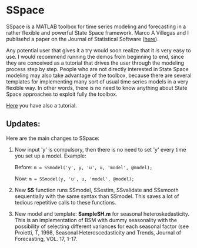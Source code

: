 # SSpace
SSpace is a MATLAB toolbox for time series modeling and forecasting in a rather flexible and powerful State Space framework. Marco A Villegas and I publisehd a paper on the Journal of Statistical Software ([here](https://www.jstatsoft.org/article/view/v087i05)).

Any potential user that gives it a try would soon realize that it is very easy to use. I would recommend running the demos from beginning to end, since they are conceived as a tutorial that drives the user through the modeling process step by step. People who are not directly interested in State Space modeling may also take advantage of the toolbox, because there are several templates for implementing many sort of usual time series models in a very flexible way. In other words, there is no need to know anything about State Space approaches to exploit fully the toolbox.

[Here](http://blog.uclm.es/diegopedregal/files/2019/05/SSpaceTutorial.pdf) you have also a tutorial.

## Updates:
Here are the main changes to SSpace:

1. Now input 'y' is compulsory, then there is no need to set 'y' every time you set up a model. Example:

   Before:     `m = SSmodel('y', y, 'u', u, 'model', @model);`
   
      Now:     `m = SSmodel(y, 'u', u, 'model', @model);`
2. New **SS** function runs SSmodel, SSestim, SSvalidate and SSsmooth sequentially with the same syntax than SSmodel. This saves a lot of tedious repetitive calls to these functions.
3. New model and template: **SampleSH.m** for seasonal heteroskedasticity. This is an implementation of BSM with dummy seasonality with the possibility of selecting different variances for each seasonal factor (see Proietti, T, 1998, Seasonal Heteroscedasticity and Trends, Journal of Forecasting, VOL. 17, 1-17.



